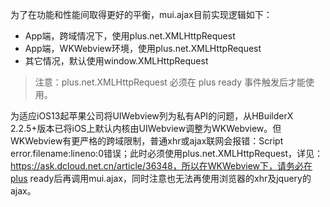 为了在功能和性能间取得更好的平衡，mui.ajax目前实现逻辑如下：

* App端，跨域情况下，使用plus.net.XMLHttpRequest
* App端，WKWebview环境，使用plus.net.XMLHttpRequest
* 其它情况，默认使用window.XMLHttpRequest

> 注意：plus.net.XMLHttpRequest 必须在 plus ready 事件触发后才能使用。

为适应iOS13起苹果公司将UIWebview列为私有API的问题，从HBuilderX 2.2.5+版本已将iOS上默认内核由UIWebview调整为WKWebview。但WKWebview有更严格的跨域限制，普通xhr或ajax联网会报错：Script error.filename:lineno:0错误；此时必须使用plus.net.XMLHttpRequest，详见：https://ask.dcloud.net.cn/article/36348，所以在WKWebview下，请务必在plus ready后再调用mui.ajax，同时注意也无法再使用浏览器的xhr及jquery的ajax。